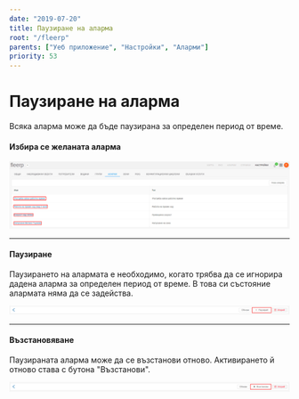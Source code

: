 ```yaml
---
date: "2019-07-20"
title: Паузиране на аларма
root: "/fleerp"
parents: ["Уеб приложение", "Настройки", "Аларми"]
priority: 53
---
```


# Паузиране на аларма 

Всяка аларма може да бъде паузирана за определен период от време.

#### Избира се желаната аларма

![alarms](suspend-alarm-bg.png)

---

#### Паузиране

Паузирането на алармата е необходимо, когато трябва да се игнорира дадена аларма за определен период от време.
В това си състояние алармата няма да се задейства. 

![alarms](suspend-button-bg.png)

---

#### Възстановяване

Паузираната аларма може да се възстанови отново. Активирането й отново става с бутона "Възстанови". 

![alarms](resume-button-bg.png)
